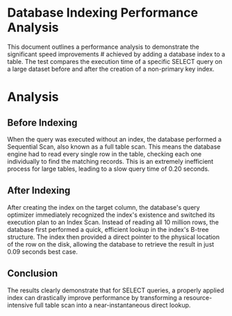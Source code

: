 # Database Indexing Performance Analysis

This document outlines a performance analysis to demonstrate the significant speed improvements # achieved by adding a database index to a table. The test compares the execution time of a specific SELECT query on a large dataset before and after the creation of a non-primary key index.

# Analysis

## Before Indexing

When the query was executed without an index, the database performed a Sequential Scan, also known as a full table scan. This means the database engine had to read every single row in the table, checking each one individually to find the matching records. This is an extremely inefficient process for large tables, leading to a slow query time of 0.20 seconds.

## After Indexing

After creating the index on the target column, the database's query optimizer immediately recognized the index's existence and switched its execution plan to an Index Scan. Instead of reading all 10 million rows, the database first performed a quick, efficient lookup in the index's B-tree structure. The index then provided a direct pointer to the physical location of the row on the disk, allowing the database to retrieve the result in just 0.09 seconds best case.


## Conclusion

The results clearly demonstrate that for SELECT queries, a properly applied index can drastically improve performance by transforming a resource-intensive full table scan into a near-instantaneous direct lookup.